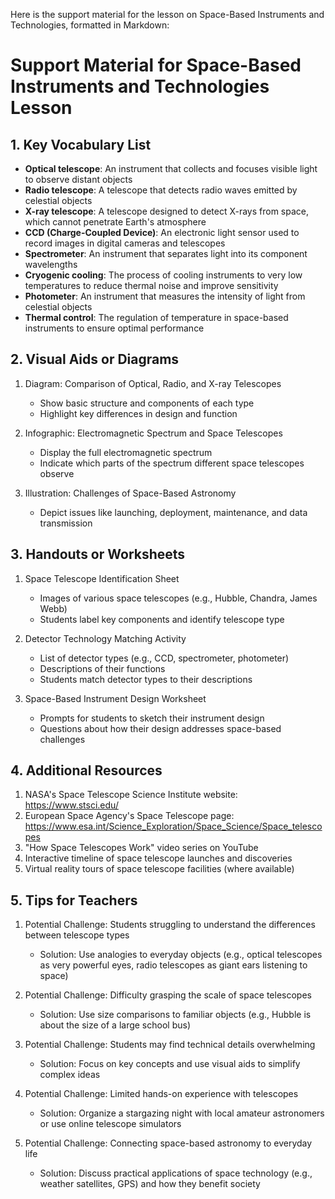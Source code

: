 Here is the support material for the lesson on Space-Based Instruments and Technologies, formatted in Markdown:

# Support Material for Space-Based Instruments and Technologies Lesson

## 1. Key Vocabulary List

- **Optical telescope**: An instrument that collects and focuses visible light to observe distant objects
- **Radio telescope**: A telescope that detects radio waves emitted by celestial objects
- **X-ray telescope**: A telescope designed to detect X-rays from space, which cannot penetrate Earth's atmosphere
- **CCD (Charge-Coupled Device)**: An electronic light sensor used to record images in digital cameras and telescopes
- **Spectrometer**: An instrument that separates light into its component wavelengths
- **Cryogenic cooling**: The process of cooling instruments to very low temperatures to reduce thermal noise and improve sensitivity
- **Photometer**: An instrument that measures the intensity of light from celestial objects
- **Thermal control**: The regulation of temperature in space-based instruments to ensure optimal performance

## 2. Visual Aids or Diagrams

1. Diagram: Comparison of Optical, Radio, and X-ray Telescopes
   - Show basic structure and components of each type
   - Highlight key differences in design and function

2. Infographic: Electromagnetic Spectrum and Space Telescopes
   - Display the full electromagnetic spectrum
   - Indicate which parts of the spectrum different space telescopes observe

3. Illustration: Challenges of Space-Based Astronomy
   - Depict issues like launching, deployment, maintenance, and data transmission

## 3. Handouts or Worksheets

1. Space Telescope Identification Sheet
   - Images of various space telescopes (e.g., Hubble, Chandra, James Webb)
   - Students label key components and identify telescope type

2. Detector Technology Matching Activity
   - List of detector types (e.g., CCD, spectrometer, photometer)
   - Descriptions of their functions
   - Students match detector types to their descriptions

3. Space-Based Instrument Design Worksheet
   - Prompts for students to sketch their instrument design
   - Questions about how their design addresses space-based challenges

## 4. Additional Resources

1. NASA's Space Telescope Science Institute website: https://www.stsci.edu/
2. European Space Agency's Space Telescope page: https://www.esa.int/Science_Exploration/Space_Science/Space_telescopes
3. "How Space Telescopes Work" video series on YouTube
4. Interactive timeline of space telescope launches and discoveries
5. Virtual reality tours of space telescope facilities (where available)

## 5. Tips for Teachers

1. Potential Challenge: Students struggling to understand the differences between telescope types
   - Solution: Use analogies to everyday objects (e.g., optical telescopes as very powerful eyes, radio telescopes as giant ears listening to space)

2. Potential Challenge: Difficulty grasping the scale of space telescopes
   - Solution: Use size comparisons to familiar objects (e.g., Hubble is about the size of a large school bus)

3. Potential Challenge: Students may find technical details overwhelming
   - Solution: Focus on key concepts and use visual aids to simplify complex ideas

4. Potential Challenge: Limited hands-on experience with telescopes
   - Solution: Organize a stargazing night with local amateur astronomers or use online telescope simulators

5. Potential Challenge: Connecting space-based astronomy to everyday life
   - Solution: Discuss practical applications of space technology (e.g., weather satellites, GPS) and how they benefit society